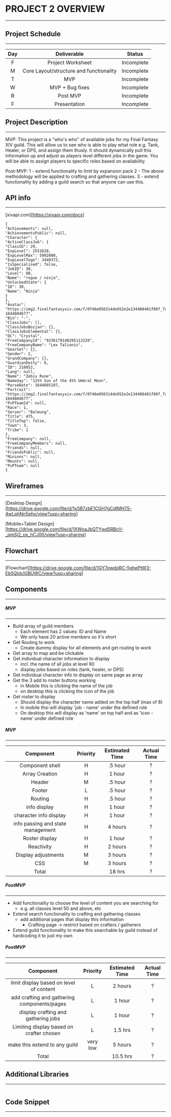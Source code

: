 # PROJECT 2 OVERVIEW
---

## Project Schedule
---
| Day | Deliverable | Status |
|:---:|:-----------:|:------:|
|  F  | Project Worksheet| Incomplete |
|  M  | Core Layout/structure and functionality | Incomplete |
|  T  |     MVP     |  Incomplete |
|  W  |  MVP + Bug fixes | Incomplete |
|  R  |  Post MVP   |  Incomplete |
|  F  |  Presentation | Incomplete | 

## Project Description
---
MVP:
This project is a "who's who" of available jobs for my Final Fantasy XIV guild. This will allow us to see who is able to play what role e.g. Tank, Healer, or DPS, and assign them thusly. It should dynamically pull this information up and adjust as players level different jobs in the game. You will be able to assign players to specific roles based on availability.

Post-MVP:
1 - extend functionality to limit by expansion pack
2 - The above methodology will be applied to crafting and gathering classes.
3 - extend functionality by adding a guild search so that anyone can use this.

## API info
---
[xivapi.com][https://xivapi.com/docs]
```
{
"Achievements": null,
"AchievementsPublic": null,
"Character": {
"ActiveClassJob": {
"ClassID": 29,
"ExpLevel": 2551628,
"ExpLevelMax": 5992000,
"ExpLevelTogo": 3440372,
"IsSpecialised": false,
"JobID": 30,
"Level": 80,
"Name": "rogue / ninja",
"UnlockedState": {
"ID": 30,
"Name": "Ninja"
}
},
"Avatar": "https://img2.finalfantasyxiv.com/f/0746e050314de952e2e134408401f80f_7a573cbc0cda3a3dfc1795cb3d9f7b23fc0_96x96.jpg?1644604677",
"Bio": "-",
"ClassJobs": [],
"ClassJobsBozjan": {},
"ClassJobsElemental": {},
"DC": "Crystal",
"FreeCompanyId": "9236179148295113228",
"FreeCompanyName": "Lex Talionis",
"GearSet": {},
"Gender": 2,
"GrandCompany": {},
"GuardianDeity": 6,
"ID": 210852,
"Lang": null,
"Name": "Zebix Rune",
"Nameday": "13th Sun of the 4th Umbral Moon",
"ParseDate": 1644605107,
"Portrait": "https://img2.finalfantasyxiv.com/f/0746e050314de952e2e134408401f80f_7a573cbc0cda3a3dfc1795cb3d9f7b23fl0_640x873.jpg?1644604677",
"PvPTeamId": null,
"Race": 1,
"Server": "Balmung",
"Title": 475,
"TitleTop": false,
"Town": 3,
"Tribe": 1
},
"FreeCompany": null,
"FreeCompanyMembers": null,
"Friends": null,
"FriendsPublic": null,
"Minions": null,
"Mounts": null,
"PvPTeam": null
}
```

## Wireframes
---
[Desktop Design][https://drive.google.com/file/d/1xSB7zbE1CGH7gCdIMH7S-4wLphNn5phx/view?usp=sharing]

[Mobile+Tablet Design][https://drive.google.com/file/d/1XWoaJbQTYwd5RBcV-_pmSj2_px_hCJ00/view?usp=sharing]

## Flowchart
---
[Flowchart][https://drive.google.com/file/d/1GY7qwdqRC-5ghePtW3-Eb5QIdclGBUWC/view?usp=sharing]

## Components
---

##### MVP
---
* Build array of guild members
    * Each element has 2 values: ID and Name
    * We only have 20 active members so it's short
* Get Routing to work
    * Create dummy display for all elements and get routing to work
* Get array to map and be clickable
* Get individual character information to display
    * incl. the name of all jobs at level 90
    * display jobs based on roles (tank, healer, or DPS)
* Get individual character info to display on same page as array
* Get the 3 add to roster buttons working
    * in Mobile this is clicking the name of the job
    * on desktop this is clicking the icon of the job
* Get roster to display
    * Should display the character name added on the top half (max of 8)
    * In mobile thsi will display 'job - name' under the defined role
    * On desktop this will display as 'name' on top half and as 'icon - name' under defined role


##### MVP
---
| Component | Priority | Estimated Time | Actual Time |
|:---------:|:--------:|:--------------:|:-----------:|
| Component shell | H  |     .5 hour    |      ?      |
| Array Creation |  H  |     1 hour     |      ?      |
| Header    |    M     |     .5 hour    |      ?      |
| Footer    |    L     |     .5 hour    |      ?      |
| Routing   |    H     |     .5 hour    |      ?      |
| info display | H     |     1 hour     |      ?      |
|  character info display | H | 1 hour  |      ?      |
| info passing and state management | H | 4 hours | ? |
| Roster display | H   |     1 hour     |      ?      |
| Reactivity |    H    |     2 hours    |      ?      |
| Display adjustments | M |  3 hours    |      ?      |
|    CSS     |   M     |     3 hours    |      ?      |
|    Total   |         |    18 hrs      |      ?      |
 

##### PostMVP
---
* Add functionality to choose the level of content you are searching for 
    * e.g. all classes level 50 and above, etc
* Extend search functionality to crafting and gathering classes
    * add additional pages that display this information
        * Crafting page -> restrict based on crafters / gatherers
* Extend guild functionality to make this searchable by guild instead of hardcoding it to just my own

##### PostMVP
---
| Component | Priority | Estimated Time | Actual Time |
|:---------:|:--------:|:--------------:|:-----------:|
| limit display based on level of content | L | 2 hours | ? |
| add crafting and gathering components/pages | L |  1 hour | ? |
|display crafting and gathering jobs| L  |  1 hour  |  ?  |
| Limiting display based on crafter chosen | L | 1.5 hrs | ?  |
| make this extend to any guild | very low |  5 hours |  ?  |
|    Total  |          |    10.5 hrs     |     ?      |


## Additional Libraries
---
```
```

## Code Snippet
---
```
```